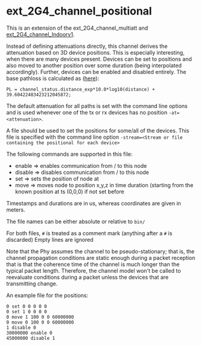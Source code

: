 # ext_2G4_channel_positional

This is an extension of the ext_2G4_channel_multiatt and [ext_2G4_channel_Indoorv1](https://github.com/BabbleSim/ext_2G4_channel_Indoorv1).

Instead of defining attenuations directly, this channel derives the attenuation based on 3D device positions.
This is especially interesting, when there are many devices present.
Devices can be set to positions and also moved to another position over some duration (being interpolated accordingly).
Further, devices can be enabled and disabled entirely.
The base pathloss is calculated as ([here](https://github.com/prathje/ext_2G4_channel_positional/blob/eb904e8efcbede2d1e98236163936f4a2fbfb2e9/src/channel_positional.c#L309C5-L309C85)):
```
PL = channel_status.distance_exp*10.0*log10(distance) + 39.60422483423212045872;
```


The default attenuation for all paths is set with the command line options and is used whenever one of the tx or rx devices has no position
`-at=<attenuation>`.

A file should be used to set the positions for some/all of the devices.
This file is specified with the command line option `-stream=<Stream or file containing the positional for each device>`

The following commands are supported in this file:
- <ts> enable <id> => enables communication from / to this node
- <ts> disable <id> => disables communication from / to this node
- <ts> set <id> <x> <y> <z> => sets the position of node <id> at <ts>
- <ts> move <id> <x> <y> <z> <duration> => moves node <id> to position x,y,z in time duration (starting from the known position at ts (0,0,0) if not set before

Timestamps and durations are in us, whereas coordinates are given in meters.

The file names can be either absolute or relative to `bin/`

For both files, `#` is treated as a comment mark (anything after a `#` is
discarded)
Empty lines are ignored

Note that the Phy assumes the channel to be pseudo-stationary; that is, the
channel propagation conditions are static enough during a packet reception that
is that the coherence time of the channel is much longer than the typical
packet length.
Therefore, the channel model won't be called to reevaluate conditions during a
packet unless the devices that are transmitting change.

An example file for the positions:

```
0 set 0 0 0 0 0
0 set 1 0 0 0 0
0 move 1 100 0 0 60000000
0 move 0 100 0 0 60000000
1 disable 0
30000000 enable 0
45000000 disable 1
```

